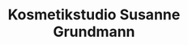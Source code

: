 ---
title: "Kosmetikstudio Susanne Grundmann"
url: /bochum/kosmetikstudio-susanne-grundmann/
shop: Kosmetik
---